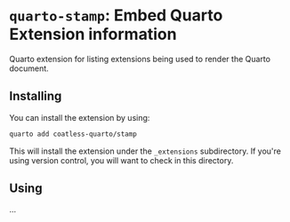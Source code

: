 # `quarto-stamp`: Embed Quarto Extension information

Quarto extension for listing extensions being used to render the Quarto document.

## Installing

You can install the extension by using: 

```bash
quarto add coatless-quarto/stamp
```

This will install the extension under the `_extensions` subdirectory.
If you're using version control, you will want to check in this directory.

## Using

... 
